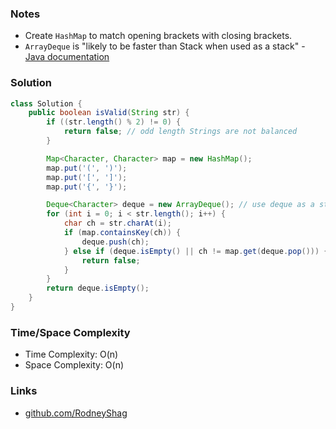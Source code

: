 ### Notes

- Create `HashMap` to match opening brackets with closing brackets.
- `ArrayDeque` is "likely to be faster than Stack when used as a stack" - [Java documentation](https://docs.oracle.com/javase/8/docs/api/java/util/ArrayDeque.html)

### Solution

```java
class Solution {
    public boolean isValid(String str) {
        if ((str.length() % 2) != 0) {
            return false; // odd length Strings are not balanced
        }

        Map<Character, Character> map = new HashMap();
        map.put('(', ')');
        map.put('[', ']');
        map.put('{', '}');

        Deque<Character> deque = new ArrayDeque(); // use deque as a stack
        for (int i = 0; i < str.length(); i++) {
            char ch = str.charAt(i);
            if (map.containsKey(ch)) {
                deque.push(ch);
            } else if (deque.isEmpty() || ch != map.get(deque.pop())) {
                return false;
            }
        }
        return deque.isEmpty();
    }
}
```

### Time/Space Complexity

- Time Complexity: O(n)
- Space Complexity: O(n)

### Links

- [github.com/RodneyShag](https://github.com/RodneyShag)

